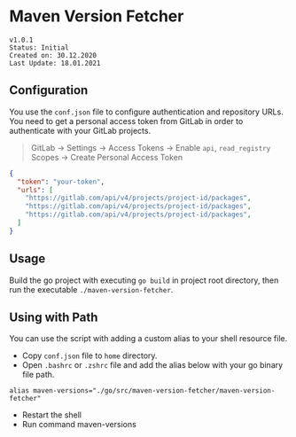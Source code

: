 # Maven Version Fetcher

`v1.0.1`<br>
`Status: Initial`<br>
`Created on: 30.12.2020`<br>
`Last Update: 18.01.2021`<br>

## Configuration

You use the `conf.json` file to configure authentication and repository URLs. You need to get a personal access token from GitLab in order to authenticate with your GitLab projects. 

>GitLab -> Settings -> Access Tokens -> Enable `api`, `read_registry` Scopes -> Create Personal Access Token

```json
{
  "token": "your-token",
  "urls": [
    "https://gitlab.com/api/v4/projects/project-id/packages",
    "https://gitlab.com/api/v4/projects/project-id/packages",
    "https://gitlab.com/api/v4/projects/project-id/packages",
  ]
}
```

## Usage

Build the go project with executing `go build` in project root directory, then run the executable `./maven-version-fetcher`.


## Using with Path

You can use the script with adding a custom alias to your shell resource file. 

- Copy `conf.json` file to `home` directory.
- Open `.bashrc` or `.zshrc` file and add the alias below with your go binary file path.

 ```shell
 alias maven-versions="./go/src/maven-version-fetcher/maven-version-fetcher"
 ```

- Restart the shell
- Run command maven-versions
